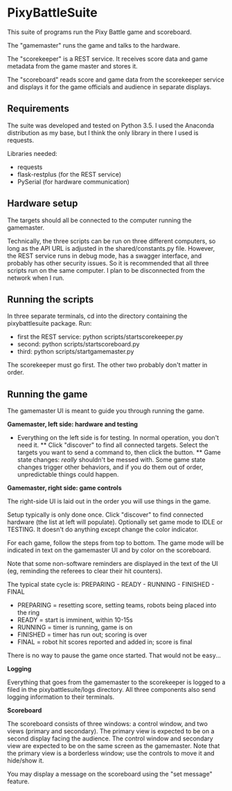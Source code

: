 # PixyBattleSuite

This suite of programs run the Pixy Battle game and scoreboard.

The "gamemaster" runs the game and talks to the hardware.

The "scorekeeper" is a REST service.  It receives score data and game metadata from the game master and stores it.

The "scoreboard" reads score and game data from the scorekeeper service and displays it for the game officials and audience in separate displays.

## Requirements

The suite was developed and tested on Python 3.5.  I used the Anaconda distribution as my base, but I think the only library in there I used is requests.

Libraries needed:
* requests
* flask-restplus (for the REST service)
* PySerial (for hardware communication)

## Hardware setup

The targets should all be connected to the computer running the gamemaster.  

Technically, the three scripts can be run on three different computers, so long as the API URL is adjusted in the shared/constants.py file. However, the REST service runs in debug mode, has a swagger interface, and probably has other security issues. So it is recommended that all three scripts run on the same computer. I plan to be disconnected from the network when I run. 

## Running the scripts

In three separate terminals, cd into the directory containing the pixybattlesuite package.  Run:

* first the REST service: python scripts/startscorekeeper.py
* second: python scripts/startscoreboard.py
* third: python scripts/startgamemaster.py

The scorekeeper must go first. The other two probably don't matter in order.

## Running the game

The gamemaster UI is meant to guide you through running the game.

**Gamemaster, left side: hardware and testing**
* Everything on the left side is for testing. In normal operation, you don't need it.
** Click "discover" to find all connected targets.  Select the targets you want to send a command to, then click the button.
** Game state changes: *really* shouldn't be messed with. Some game state changes trigger other behaviors, and if you do them out of order, unpredictable things could happen.

**Gamemaster, right side: game controls**

The right-side UI is laid out in the order you will use things in the game.

Setup typically is only done once. Click "discover" to find connected hardware (the list at left will populate). Optionally set game mode to IDLE or TESTING.  It doesn't do anything except change the color indicator.

For each game, follow the steps from top to bottom. The game mode will be indicated in text on the gamemaster UI and by color on the scoreboard.

Note that some non-software reminders are displayed in the text of the UI (eg, reminding the referees to clear their hit counters).

The typical state cycle is: PREPARING - READY - RUNNING - FINISHED - FINAL

* PREPARING = resetting score, setting teams, robots being placed into the ring
* READY = start is imminent, within 10-15s
* RUNNING = timer is running, game is on
* FINISHED = timer has run out; scoring is over
* FINAL = robot hit scores reported and added in; score is final

There is no way to pause the game once started. That would not be easy...

**Logging** 

Everything that goes from the gamemaster to the scorekeeper is logged to a filed in the pixybattlesuite/logs directory.  All three components also send logging information to their terminals.

**Scoreboard**

The scoreboard consists of three windows: a control window, and two views (primary and secondary). The primary view is expected to be on a second display facing the audience.  The control window and secondary view are expected to be on the same screen as the gamemaster. Note that the primary view is a borderless window; use the controls to move it and hide/show it.

You may display a message on the scoreboard using the "set message" feature.


